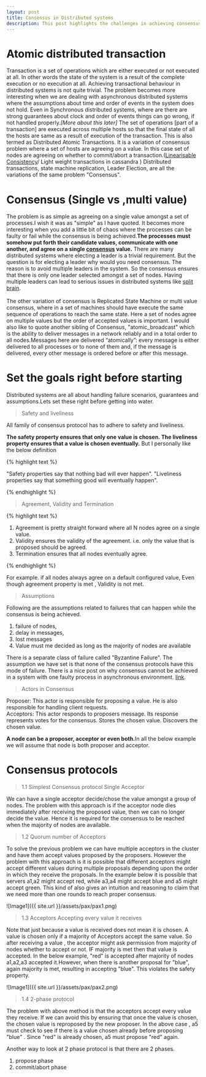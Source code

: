 ```yaml
---
layout: post
title: Consensus in Distributed systems
description: This post highlights the challenges in achieving consensus in a distributed environment. This post describes many use cases and variations of consensus. Safety and liveliness properties w.r.t distributed consensus. Later various consensus protocols are discussed in detail.
---
```


<h1>Atomic distributed transaction</h1>

Transaction is a set of operations which are either executed or not executed at all. In other words the state of the system is a result of the complete
execution or no execution at all. Achieving transactional behaviour in distributed systems is not quite trivial. The problem becomes more interesting when we are dealing with asynchronous distributed systems where the assumptions about time and order of events in the system does not hold. Even in Synchronous distributed systems, where are there are strong guarantees about clock and order of events things can go wrong, if not handled properly.<i>[More about this later]</i> The set of operations [part of a transaction] are executed across multiple hosts so that the final state of all the hosts are same as a result of execution of the transaction. This is also termed as Distributed Atomic Transactions. It is a variation of consensus problem where a set of hosts are agreeing on a value. In this case set of nodes are agreeing on whether to commit/abort a transaction.([Linearisable Consistency](http://www.bailis.org/blog/linearizability-versus-serializability/)/ Light weight transactions in cassandra )
Distributed transactions, state machine replication, Leader Election, are all the variations of the same problem "Consensus".

<h1>Consensus (Single vs ,multi value)</h1>

The problem is as simple as agreeing on a single value amongst a set of processes.I wish it was as "simple" as I have quoted. It becomes more interesting when you add a little bit of chaos where the processes can be faulty or fail while the consensus is being achieved.<b>The processes must somehow put forth their candidate values, communicate with one another, and agree on a single [consensus](https://en.wikipedia.org/wiki/Consensus_(computer_science)) value.</b>
There are many distributed systems where electing a leader is a trivial requirement. But the question is for electing a leader why would you need consensus.
The reason is to avoid multiple leaders in the system. So the consensus ensures that there is only one leader selected amongst a set of nodes. Having multiple leaders can lead to serious issues in distributed systems like [split brain](https://www.quora.com/What-is-split-brain-in-distributed-systems).<br><br>
The other variation of consensus is Replicated State Machine or multi value consensus, where in a set of machines should have execute the same sequence of operations to reach the same state. Here a set of nodes agree on multiple values but the order of accepted values is important.
I would also like to quote another sibling of Consensus, "atomic_broadcast" which is the ability to deliver messages in a network reliably and in a total order to all nodes.Messages here are delivered “atomically”: every message is either delivered to all processes or to none of them and, if the message is delivered, every other message is ordered before or after this message.

<h1>Set the goals right before starting</h1>

Distributed systems are all about handling failure scenarios, guarantees and assumptions.Lets set these right before getting into water.

> Safety and liveliness

All family of consensus protocol has to adhere to safety and liveliness.

<b>The safety property ensures that only one value is chosen. The liveliness property ensures that a value is chosen eventually.</b>
But I personally like the below definition

{% highlight text %}

"Safety properties say that nothing bad will ever happen".
"Liveliness properties say that something good will eventually happen".

{% endhighlight %}

> Agreement, Validity and Termination

{% highlight text %}

  1. Agreement is pretty straight forward where all N nodes agree on a single value.
  2. Validity ensures the validity of the agreement. i.e. only the value that is proposed should be agreed.
  3. Termination ensures that all nodes eventually agree.

{% endhighlight %}

For example. if all nodes always agree on a default configured value, Even though agreement property is met , Validity is not met.</i>

> Assumptions

Following are the assumptions related to failures that can happen while the consensus is being achieved.

  1.  failure of nodes,
  2.  delay in messages,
  3.  lost messages
  4.  Value must me decided as long as the majority of nodes are available

There is a separate class of failure called "Byzantine Failure". The assumption we have set is that none of the consensus protocols have this mode of failure.
There is a nice post on why consensus cannot be achieved in a system with one faulty process in asynchronous environment. [link](http://www.the-paper-trail.org/post/2008-08-13-a-brief-tour-of-flp-impossibility/).

> Actors in Consensus

Proposer: This actor is responsible for proposing a value. He is also responsible for handling client requests.<br>
Acceptors: This actor responds to proposers message. Its response represents votes for the consensus. Stores the chosen value. Discovers the chosen value.

<b>A node can be a proposer, acceptor or even both.</b>In all the below example we will assume that node is both proposer and acceptor.

<h1>Consensus protocols</h1>

> 1.1 Simplest Consensus protocol Single Acceptor

We can have a single acceptor decide/chose the value amongst a group of nodes. The problem with this approach is if the acceptor node dies immediately after receiving the proposed value, then we can no longer decide the value. Hence it is required for the consensus to be reached when the majority of nodes are available.

> 1.2 Quorum number of Acceptors

To solve the previous problem we can have multiple acceptors in the cluster and have them accept values proposed by the proposers. However the problem with this approach is it is possible that different acceptors might accept different values during multiple proposals depending upon the order in which they receive the proposals. In the example below it is possible that servers a1,a2 might accept red, while a3,a4 might accept blue and a5 might accept green.
This kind of also gives an intuition and reasoning to claim that we need more than one rounds to reach proper consensus.

![Image1]({{ site.url }}/assets/pax/pax1.png)


> 1.3 Acceptors Accepting every value it receives

Note that just because a value is received does not mean it is chosen. A value is chosen only if a majority of Acceptors accept the same value. So after receiving a value , the acceptor might ask permission from majority of nodes whether to accept or not. IF majority is met then that value is accepted.
In the below example, "red" is accepted after majority of nodes a1,a2,a3 accepted it.However, when there is another proposal for "blue", again majority is met, resulting in accepting "blue". This violates the safety property.

![Image1]({{ site.url }}/assets/pax/pax2.png)

> 1.4 2-phase protocol

The problem with above method is that the acceptors accept every value they receive. If we can avoid this by ensuring that once the value is chosen, the chosen value is reproposed by the new proposer. In the above case , a5 must check to see if there is a value chosen already before proposing "blue" .
Since "red" is already chosen, a5 must propose "red" again.

Another way to look at 2 phase protocol is that there are 2 phases.
  1.  propose phase
  2.  commit/abort phase
